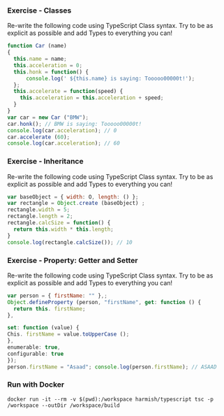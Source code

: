 ### Exercise - Classes
Re-write the following code using TypeScript Class syntax. Try to be as explicit as possible and add Types to everything you can!
```javascript
function Car (name)
{
  this.name = name;
  this.acceleration = 0;
  this.honk = function() {
      console.log(' ${this.name} is saying: Tooooo00000t!');
  };
  this.accelerate = function(speed) {
    this.acceleration = this.acceleration + speed;
  }
}
var car = new Car ("BMW");
car.honk(); // BMW is saying: Tooooo00000t!
console.log(car.acceleration); // 0
car.accelerate (60);
console.log(car.acceleration); // 60
```

### Exercise - Inheritance
Re-write the following code using TypeScript Class syntax. Try to be as explicit as possible and add Types to everything you can!

```javascript
var baseObject = { width: O, length: () };
var rectangle = Object.create (baseObject) ;
rectangle.width = 5;
rectangle.length = 2;
rectangle.calcSize = function() {
  return this.width * this.length;
}
console.log(rectangle.calcSize()); // 10
```

### Exercise - Property: Getter and Setter
Re-write the following code using TypeScript Class syntax. Try to be as explicit as possible and add Types to everything you can!
```javascript
var person = { firstName: "" },;
Object.defineProperty (person, "firstName", get: function () {
  return this. firstName;
},

set: function (value) {
Chis. firstName = value.toUpperCase ();
},
enumerable: true,
configurable: true
});
person.firstName = "Asaad"; console.log(person.firstName); // ASAAD
```

### Run with Docker
```
docker run -it --rm -v $(pwd):/workspace harmish/typescript tsc -p /workspace --outDir /workspace/build
```
